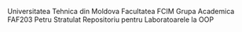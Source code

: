 Universitatea Tehnica din Moldova 
Facultatea FCIM
Grupa Academica FAF203
Petru Stratulat 
Repositoriu pentru Laboratoarele la OOP



